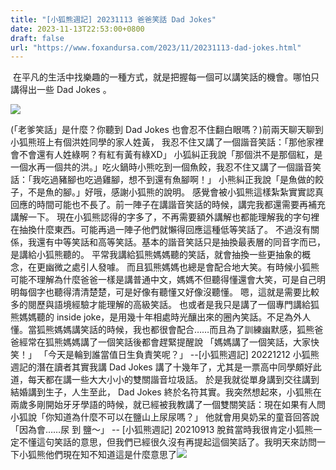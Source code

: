 ```yaml
---
title: "[小狐熊週記] 20231113 爸爸笑話 Dad Jokes"
date: 2023-11-13T22:53:00+0800
draft: false
url: "https://www.foxandursa.com/2023/11/20231113-dad-jokes.html"
---
```


 在平凡的生活中找樂趣的一種方式，就是把握每一個可以講笑話的機會。哪怕只講得出一些 Dad Jokes 。

![]($https://blogger.googleusercontent.com/img/a/AVvXsEjpqDMaDygxc1F41yQLk6ZVTTYHUmxm9uhfK_PCdhC0Zf7nXMibpkKTT3gxp_vqxPiic_CBXfGrPGmXb4VV9eq-eOXcq2g3Kn9hKDbStUih7lDO-c8DwXYDJgcQidTRFJwVA-3LdmzMbTcIV6jBuYZ17jElYBoCaStAPw2zKXH3v8oHNwUo_LY3b5YyLpk)


(「老爹笑話」是什麼？你聽到 Dad Jokes 也會忍不住翻白眼嗎？)前兩天聊天聊到小狐熊班上有個洪姓同學的家人姓黃， 我忍不住又講了一個諧音笑話：「那他家裡會不會還有人姓綠啊？有紅有黃有綠XD」 小狐糾正我說「那個洪不是那個紅，是一個水再一個共的洪。」吃火鍋時小熊吃到一個魚餃，我忍不住又講了一個諧音笑話：「我吃過豬腳也吃過雞腳，想不到還有魚腳啊！」 小熊糾正我說「是魚做的餃子，不是魚的腳。」好哦，感謝小狐熊的說明。 感覺會被小狐熊這樣紮紮實實認真回應的時間可能也不長了。前一陣子在講諧音笑話的時候，講完我都還需要再補充講解一下。 現在小狐熊認得的字多了，不再需要額外講解也都能理解我的字句裡在抽換什麼東西。可能再過一陣子他們就懶得回應這種低等笑話了。 不過沒有關係，我還有中等笑話和高等笑話。基本的諧音笑話只是抽換最表層的同音字而已，是講給小狐熊聽的。 平常我講給狐熊媽媽聽的笑話，就會抽換一些更抽象的概念，在更幽微之處引人發噱。 而且狐熊媽媽也總是會配合地大笑。有時候小狐熊可能不理解為什麼爸爸一樣是講普通中文，媽媽不但聽得懂還會大笑，可是自己明明每個字也聽得清清楚楚，可是好像有聽懂又好像沒聽懂。 嗯，這就是需要比較多的閱歷與語境經驗才能理解的高級笑話。 也或者是我只是講了一個專門講給狐熊媽媽聽的 inside joke，是用幾十年相處時光釀出來的圈內笑話。不足為外人懂。當狐熊媽媽講笑話的時候，我也都很會配合……而且為了訓練幽默感，狐熊爸爸經常在狐熊媽媽講了一個笑話後都會趕緊提醒說
「媽媽講了一個笑話，大家快笑！」
「今天是輪到誰當值日生負責笑呢？」 --[小狐熊週記] 20221212 小狐熊週記的潛在讀者其實我講 Dad Jokes 講了十幾年了，尤其是一票高中同學頗好此道，每天都在講一些大大小小的雙關諧音垃圾話。 於是我就從單身講到交往講到結婚講到生子，人生至此， Dad Jokes 終於名符其實。我突然想起來，小狐熊在兩歲多剛開始牙牙學語的時候，就已經被我教講了一個雙關笑話：現在如果有人問小狐說「你知道為什麼不可以在鹽山上尿尿嗎？」
他就會用臭奶呆的童音回答說「因為會……尿 到 鹽～」 -- [小狐熊週記] 20210913 脫貧當時我很肯定小狐熊一定不懂這句笑話的意思，但我們已經很久沒有再提起這個笑話了。我明天來訪問一下小狐熊他們現在知不知道這是什麼意思了![]($https://fonts.gstatic.com/s/e/notoemoji/15.0/1f606/72.png)


